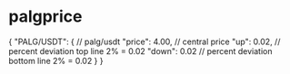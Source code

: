 # palgprice
{
  "PALG/USDT": {  // palg/usdt
    "price": 4.00, // central price
    "up": 0.02, // percent deviation top line 2% = 0.02
    "down": 0.02  // percent deviation bottom line 2% = 0.02
  }
}
